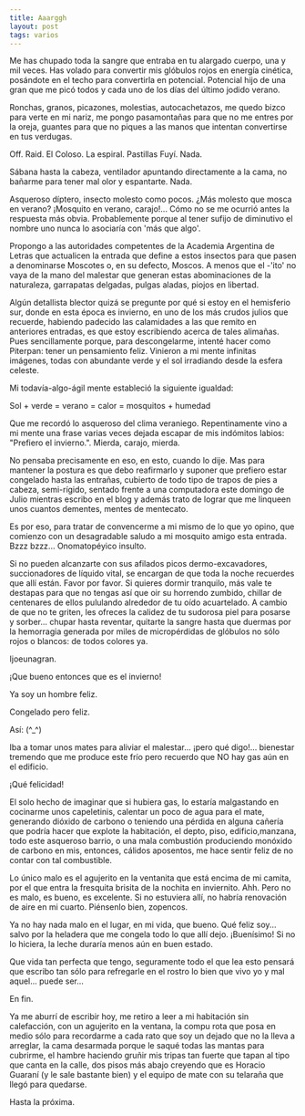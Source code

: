 ```yaml
---
title: Aaarggh
layout: post
tags: varios
---
```


Me has chupado toda la sangre que entraba en tu alargado cuerpo, una y mil veces. Has volado para convertir mis glóbulos rojos en energía cinética, posándote en el techo para convertirla en potencial. Potencial hijo de una gran que me picó todos y cada uno de los días del último jodido verano.

Ronchas, granos, picazones, molestias, autocachetazos, me quedo bizco para verte en mi nariz, me pongo pasamontañas para que no me entres por la oreja, guantes para que no piques a las manos que intentan convertirse en tus verdugas.

Off. Raid. El Coloso. La espiral. Pastillas Fuyí. Nada.

Sábana hasta la cabeza, ventilador apuntando directamente a la cama, no bañarme para tener mal olor y espantarte. Nada.

Asqueroso díptero, insecto molesto como pocos. ¿Más molesto que mosca en verano? ¡Mosquito en verano, carajo!... Cómo no se me ocurrió antes la respuesta más obvia. Probablemente porque al tener sufijo de diminutivo el nombre uno nunca lo asociaría con 'más que algo'.

Propongo a las autoridades competentes de la Academia Argentina de Letras que actualicen la entrada que define a estos insectos para que pasen a denominarse Moscotes o, en su defecto, Moscos. A menos que el -'ito' no vaya de la mano del malestar que generan estas abominaciones de la naturaleza, garrapatas delgadas, pulgas aladas, piojos en libertad.

Algún detallista blector quizá se pregunte por qué si estoy en el hemisferio sur, donde en esta época es invierno, en uno de los más crudos julios que recuerde, habiendo padecido las calamidades a las que remito en anteriores entradas, es que estoy escribiendo acerca de tales alimañas. Pues sencillamente porque, para descongelarme, intenté hacer como Piterpan: tener un pensamiento feliz. Vinieron a mi mente infinitas imágenes, todas con abundante verde y el sol irradiando desde la esfera celeste.

Mi todavía-algo-ágil mente estableció la siguiente igualdad:

Sol + verde = verano = calor = mosquitos + humedad

Que me recordó lo asqueroso del clima veraniego. Repentinamente vino a mi mente una frase varias veces dejada escapar de mis indómitos labios: "Prefiero el invierno.". Mierda, carajo, mierda.

No pensaba precisamente en eso, en esto, cuando lo dije. Mas para mantener la postura es que debo reafirmarlo y suponer que prefiero estar congelado hasta las entrañas, cubierto de todo tipo de trapos de pies a cabeza, semi-rígido, sentado frente a una computadora este domingo de Julio mientras escribo en el blog y además trato de lograr que me linqueen unos cuantos dementes, mentes de mentecato.

Es por eso, para tratar de convencerme a mi mismo de lo que yo opino, que comienzo con un desagradable saludo a mi mosquito amigo esta entrada. Bzzz bzzz... Onomatopéyico insulto.

Si no pueden alcanzarte con sus afilados picos dermo-excavadores, succionadores de líquido vital, se encargan de que toda la noche recuerdes que allí están. Favor por favor. Si quieres dormir tranquilo, más vale te destapas para que no tengas así que oir su horrendo zumbido, chillar de centenares de ellos pululando alrededor de tu oído acuartelado. A cambio de que no te griten, les ofreces la calidez de tu sudorosa piel para posarse y sorber... chupar hasta reventar, quitarte la sangre hasta que duermas por la hemorragia generada por miles de micropérdidas de glóbulos no sólo rojos o blancos: de todos colores ya.

Ijoeunagran.

¡Que bueno entonces que es el invierno!

Ya soy un hombre feliz.

Congelado pero feliz.

Así: (^_^)

Iba a tomar unos mates para aliviar el malestar... ¡pero qué digo!... bienestar tremendo que me produce este frío pero recuerdo que NO hay gas aún en el edificio.

¡Qué felicidad!

El solo hecho de imaginar que si hubiera gas, lo estaría malgastando en cocinarme unos capeletinis, calentar un poco de agua para el mate, generando dióxido de carbono o teniendo una pérdida en alguna cañería que podría hacer que explote la habitación, el depto, piso, edificio,manzana, todo este asqueroso barrio, o una mala combustión produciendo monóxido de carbono en mis, entonces, cálidos aposentos, me hace sentir feliz de no contar con tal combustible.

Lo único malo es el agujerito en la ventanita que está encima de mi camita, por el que entra la fresquita brisita de la nochita en inviernito. Ahh. Pero no es malo, es bueno, es excelente. Si no estuviera allí, no habría renovación de aire en mi cuarto. Piénsenlo bien, zopencos.

Ya no hay nada malo en el lugar, en mi vida, que bueno. Qué feliz soy... salvo por la heladera que me congela todo lo que allí dejo. ¡Buenísimo! Si no lo hiciera, la leche duraría menos aún en buen estado.

Que vida tan perfecta que tengo, seguramente todo el que lea esto pensará que escribo tan sólo para refregarle en el rostro lo bien que vivo yo y mal aquel... puede ser...

En fin.

Ya me aburrí de escribir hoy, me retiro a leer a mi habitación sin calefacción, con un agujerito en la ventana, la compu rota que posa en medio sólo para recordarme a cada rato que soy un dejado que no la lleva a arreglar, la cama desarmada porque le saqué todas las mantas para cubrirme, el hambre haciendo gruñir mis tripas tan fuerte que tapan al tipo que canta en la calle, dos pisos más abajo creyendo que es Horacio Guaraní (y le sale bastante bien) y el equipo de mate con su telaraña que llegó para quedarse.

Hasta la próxima.